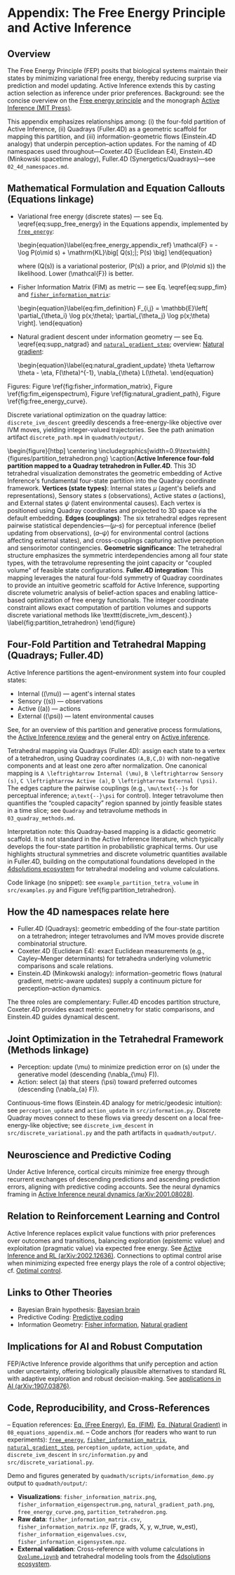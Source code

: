 # Appendix: The Free Energy Principle and Active Inference

## Overview

The Free Energy Principle (FEP) posits that biological systems maintain their states by minimizing variational free energy, thereby reducing surprise via prediction and model updating. Active Inference extends this by casting action selection as inference under prior preferences. Background: see the concise overview on the [Free energy principle](https://en.wikipedia.org/wiki/Free_energy_principle) and the monograph [Active Inference (MIT Press)](https://direct.mit.edu/books/oa-monograph/5299/Active-InferenceThe-Free-Energy-Principle-in-Mind).

This appendix emphasizes relationships among: (i) the four-fold partition of Active Inference, (ii) Quadrays (Fuller.4D) as a geometric scaffold for mapping this partition, and (iii) information-geometric flows (Einstein.4D analogy) that underpin perception–action updates. For the naming of 4D namespaces used throughout—Coxeter.4D (Euclidean E4), Einstein.4D (Minkowski spacetime analogy), Fuller.4D (Synergetics/Quadrays)—see `02_4d_namespaces.md`.

## Mathematical Formulation and Equation Callouts (Equations linkage)

- Variational free energy (discrete states) — see Eq. \eqref{eq:supp_free_energy} in the Equations appendix, implemented by [`free_energy`](08_equations_appendix.md#code:free_energy):

  \begin{equation}\label{eq:free_energy_appendix_ref}
  \mathcal{F} = -\log P(o\mid s) + \mathrm{KL}\big[ Q(s)\;\|\; P(s) \big]
  \end{equation}

  where \(Q(s)\) is a variational posterior, \(P(s)\) a prior, and \(P(o\mid s)\) the likelihood. Lower \(\mathcal{F}\) is better.

- Fisher Information Matrix (FIM) as metric — see Eq. \eqref{eq:supp_fim} and [`fisher_information_matrix`](08_equations_appendix.md#code:fisher_information_matrix):

  \begin{equation}\label{eq:fim_definition}
  F_{i,j} = \mathbb{E}\left[ \partial_{\theta_i} \log p(x;\theta)\; \partial_{\theta_j} \log p(x;\theta) \right].
  \end{equation}

- Natural gradient descent under information geometry — see Eq. \eqref{eq:supp_natgrad} and [`natural_gradient_step`](08_equations_appendix.md#code:natural_gradient_step); overview: [Natural gradient](https://en.wikipedia.org/wiki/Natural_gradient):

  \begin{equation}\label{eq:natural_gradient_update}
  \theta \leftarrow \theta - \eta\, F(\theta)^{-1}\, \nabla_{\theta} L(\theta).
  \end{equation}

Figures: Figure \ref{fig:fisher_information_matrix}, Figure \ref{fig:fim_eigenspectrum}, Figure \ref{fig:natural_gradient_path}, Figure \ref{fig:free_energy_curve}.

Discrete variational optimization on the quadray lattice: `discrete_ivm_descent` greedily descends a free-energy-like objective over IVM moves, yielding integer-valued trajectories. See the path animation artifact `discrete_path.mp4` in `quadmath/output/`.

\begin{figure}[htbp]
\centering
\includegraphics[width=0.9\textwidth]{figures/partition_tetrahedron.png}
\caption{**Active Inference four-fold partition mapped to a Quadray tetrahedron in Fuller.4D**. This 3D tetrahedral visualization demonstrates the geometric embedding of Active Inference's fundamental four-state partition into the Quadray coordinate framework. **Vertices (state types)**: Internal states $\mu$ (agent's beliefs and representations), Sensory states $s$ (observations), Active states $a$ (actions), and External states $\psi$ (latent environmental causes). Each vertex is positioned using Quadray coordinates and projected to 3D space via the default embedding. **Edges (couplings)**: The six tetrahedral edges represent pairwise statistical dependencies—$(\mu\text{--}s)$ for perceptual inference (belief updating from observations), $(a\text{--}\psi)$ for environmental control (actions affecting external states), and cross-couplings capturing active perception and sensorimotor contingencies. **Geometric significance**: The tetrahedral structure emphasizes the symmetric interdependencies among all four state types, with the tetravolume representing the joint capacity or "coupled volume" of feasible state configurations. **Fuller.4D integration**: This mapping leverages the natural four-fold symmetry of Quadray coordinates to provide an intuitive geometric scaffold for Active Inference, supporting discrete volumetric analysis of belief-action spaces and enabling lattice-based optimization of free energy functionals. The integer coordinate constraint allows exact computation of partition volumes and supports discrete variational methods like \texttt{discrete\_ivm\_descent}.}
\label{fig:partition_tetrahedron}
\end{figure}

## Four-Fold Partition and Tetrahedral Mapping (Quadrays; Fuller.4D)

Active Inference partitions the agent–environment system into four coupled states:

- Internal (\(\mu\)) — agent's internal states
- Sensory (\(s\)) — observations
- Active (\(a\)) — actions
- External (\(\psi\)) — latent environmental causes

See, for an overview of this partition and generative process formulations, the [Active Inference review](https://discovery.ucl.ac.uk/id/eprint/10176959/1/1-s2.0-S1571064523001094-main.pdf) and the general entry on [Active inference](https://en.wikipedia.org/wiki/Active_inference).

Tetrahedral mapping via Quadrays (Fuller.4D): assign each state to a vertex of a tetrahedron, using Quadray coordinates `(A,B,C,D)` with non-negative components and at least one zero after normalization. One canonical mapping is `A \leftrightarrow Internal (\mu)`, `B \leftrightarrow Sensory (s)`, `C \leftrightarrow Active (a)`, `D \leftrightarrow External (\psi)`. The edges capture the pairwise couplings (e.g., `\mu\text{--}s` for perceptual inference; `a\text{--}\psi` for control). Integer tetravolume then quantifies the “coupled capacity” region spanned by jointly feasible states in a time slice; see `Quadray` and tetravolume methods in `03_quadray_methods.md`.

Interpretation note: this Quadray-based mapping is a didactic geometric scaffold. It is not standard in the Active Inference literature, which typically develops the four-state partition in probabilistic graphical terms. Our use highlights structural symmetries and discrete volumetric quantities available in Fuller.4D, building on the computational foundations developed in the [4dsolutions ecosystem](https://github.com/4dsolutions) for tetrahedral modeling and volume calculations.

Code linkage (no snippet): see `example_partition_tetra_volume` in `src/examples.py` and Figure \ref{fig:partition_tetrahedron}.

## How the 4D namespaces relate here

- Fuller.4D (Quadrays): geometric embedding of the four-state partition on a tetrahedron; integer tetravolumes and IVM moves provide discrete combinatorial structure.
- Coxeter.4D (Euclidean E4): exact Euclidean measurements (e.g., Cayley–Menger determinants) for tetrahedra underlying volumetric comparisons and scale relations.
- Einstein.4D (Minkowski analogy): information-geometric flows (natural gradient, metric-aware updates) supply a continuum picture for perception–action dynamics.

The three roles are complementary: Fuller.4D encodes partition structure, Coxeter.4D provides exact metric geometry for static comparisons, and Einstein.4D guides dynamical descent.

## Joint Optimization in the Tetrahedral Framework (Methods linkage)

- Perception: update \(\mu\) to minimize prediction error on \(s\) under the generative model (descending \(\nabla_{\mu} F\)).
- Action: select \(a\) that steers \(\psi\) toward preferred outcomes (descending \(\nabla_{a} F\)).

Continuous-time flows (Einstein.4D analogy for metric/geodesic intuition): see `perception_update` and `action_update` in `src/information.py`. Discrete Quadray moves connect to these flows via greedy descent on a local free-energy-like objective; see `discrete_ivm_descent` in `src/discrete_variational.py` and the path artifacts in `quadmath/output/`.

## Neuroscience and Predictive Coding

Under Active Inference, cortical circuits minimize free energy through recurrent exchanges of descending predictions and ascending prediction errors, aligning with predictive coding accounts. See the neural dynamics framing in [Active Inference neural dynamics (arXiv:2001.08028)](https://arxiv.org/abs/2001.08028).

## Relation to Reinforcement Learning and Control

Active Inference replaces explicit value functions with prior preferences over outcomes and transitions, balancing exploration (epistemic value) and exploitation (pragmatic value) via expected free energy. See [Active Inference and RL (arXiv:2002.12636)](https://arxiv.org/abs/2002.12636). Connections to optimal control arise when minimizing expected free energy plays the role of a control objective; cf. [Optimal control](https://en.wikipedia.org/wiki/Optimal_control).

## Links to Other Theories

- Bayesian Brain hypothesis: [Bayesian brain](https://en.wikipedia.org/wiki/Bayesian_brain)
- Predictive Coding: [Predictive coding](https://en.wikipedia.org/wiki/Predictive_coding)
- Information Geometry: [Fisher information](https://en.wikipedia.org/wiki/Fisher_information), [Natural gradient](https://en.wikipedia.org/wiki/Natural_gradient)

## Implications for AI and Robust Computation

FEP/Active Inference provide algorithms that unify perception and action under uncertainty, offering biologically plausible alternatives to standard RL with adaptive exploration and robust decision-making. See [applications in AI (arXiv:1907.03876)](https://arxiv.org/abs/1907.03876).

## Code, Reproducibility, and Cross-References

– Equation references: [Eq. (Free Energy)](08_equations_appendix.md#eq:free_energy), [Eq. (FIM)](08_equations_appendix.md#eq:fim), [Eq. (Natural Gradient)](08_equations_appendix.md#eq:natgrad) in `08_equations_appendix.md`.
– Code anchors (for readers who want to run experiments): [`free_energy`](03_quadray_methods.md#code:free_energy), [`fisher_information_matrix`](03_quadray_methods.md#code:fisher_information_matrix), [`natural_gradient_step`](03_quadray_methods.md#code:natural_gradient_step), `perception_update`, `action_update`, and `discrete_ivm_descent` in `src/information.py` and `src/discrete_variational.py`.

Demo and figures generated by `quadmath/scripts/information_demo.py` output to `quadmath/output/`:

- **Visualizations**: `fisher_information_matrix.png`, `fisher_information_eigenspectrum.png`, `natural_gradient_path.png`, `free_energy_curve.png`, `partition_tetrahedron.png`.
- **Raw data**: `fisher_information_matrix.csv`, `fisher_information_matrix.npz` (F, grads, X, y, w_true, w_est), `fisher_information_eigenvalues.csv`, `fisher_information_eigensystem.npz`.
- **External validation**: Cross-reference with volume calculations in [`Qvolume.ipynb`](https://github.com/4dsolutions/School_of_Tomorrow/blob/master/Qvolume.ipynb) and tetrahedral modeling tools from the [4dsolutions ecosystem](https://github.com/4dsolutions).
